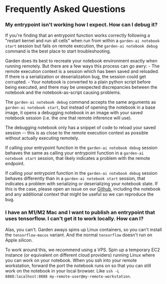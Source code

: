 # Frequently Asked Questions

### My entrypoint isn't working how I expect. How can I debug it?

If you're finding that an entrypoint function works correctly following a "restart kernel and run all cells" when run from within a `garden-ai notebook start` session but fails on remote execution, the `garden-ai notebook debug` command is the best place to start troubleshooting.

Garden does its best to recreate your notebook environment exactly when running remotely. But there are a few ways this process can go awry:
	- The remote execution context is a session which has been saved and reloaded. If there is a serialization or deserialization bug, the session could get corrupted.
	- Your notebook is converted to a plain python script before being executed, and there may be unexpected discrepancies between the notebook and the notebook-as-script causing problems.

The `garden-ai notebook debug` command accepts the same arguments as `garden-ai notebook start`, but instead of opening the notebook in a base image, it opens a debugging notebook in an image with your saved notebook session (i.e. the one that remote inference will use).

The debugging notebook only has a snippet of code to reload your saved session -- this is as close to the remote execution context as possible without actually executing remotely.

If calling your entrypoint function in the `garden-ai notebook debug` session behaves the same as calling your entrypoint function in a `garden-ai notebook start` session, that likely indicates a problem with the remote endpoint.

If calling your entrypoint function in the `garden-ai notebook debug` session behaves differently than in a `garden-ai notebook start` session, that indicates a problem with serializing or deserializing your notebook state. If this is the case, please open an issue on our [Github](https://github.com/Garden-AI/garden/issues), including the notebook and any additional context that might be useful so we can reproduce the bug.

### I have an M1/M2 Mac and I want to publish an entrypoint that uses tensorflow. I can't get it to work locally. How can I?

Alas, you can't. Garden aways spins up Linux containers, so you can't install the `tensorflow-macos` variant. And the normal `tensorflow` doesn't run on Apple silicon.

To work around this, we recommend using a VPS. Spin up a temporary EC2 instance (or equivalent on different cloud providers) running Linux where you can work on your notebook. When you ssh into your remote workstation, forward the port the notebook runs on so that you can still work on the notebook in your local browser. Like `ssh -L 8888:localhost:8888 my-remote-user@my-remote-workstation`.
